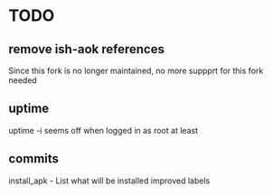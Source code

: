 # TODO

## remove ish-aok references

Since this fork is no longer maintained, no more suppprt for this fork needed

## uptime

uptime -i seems off when logged in as root at least

## commits

install_apk - List what will be installed
improved labels
